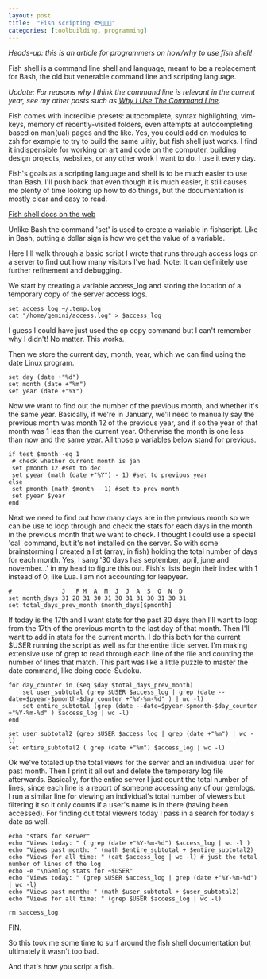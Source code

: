 ```yaml
---
layout: post
title:  "Fish scripting 🐟👩🏿‍💻"
categories: [toolbuilding, programming]
---
```


*Heads-up: this is an article for programmers on how/why to use fish shell!*

Fish shell is a command line shell and language, meant to be a replacement for Bash, the old but venerable command line and scripting language.

*Update: For reasons why I think the command line is relevant in the current year, see my other posts such as [Why I Use The Command Line](https://leetusman.com/nosebook/why-cli)*.

Fish comes with incredible presets: autocomplete, syntax highlighting, vim-keys, memory of recently-visited folders, even attempts at autocompleting based on man(ual) pages and the like. Yes, you could add on modules to zsh for example to try to build the same ulitiy, but fish shell just works. I find it indispensible for working on art and code on the computer, building design projects, websites, or any other work I want to do. I use it every day.

Fish's goals as a scripting language and shell is to be much easier to use than Bash. I'll push back that even though it is much easier, it still causes me plenty of time looking up how to do things, but the documentation is mostly clear and easy to read.

[Fish shell docs on the web](https://fishshell.com/docs/current/index.html) 

Unlike Bash the command 'set' is used to create a variable in fishscript. Like in Bash, putting a dollar sign is how we get the value of a variable. 

Here I'll walk through a basic script I wrote that runs through access logs on a server to find out how many visitors I've had. Note: It can definitely use further refinement and debugging.

We start by creating a variable access_log and storing the location of a temporary copy of the server access logs. 

```
set access_log ~/.temp.log
cat "/home/gemini/access.log" > $access_log
```

I guess I could have just used the cp copy command but I can't remember why I didn't! No matter. This works.

Then we store the current day, month, year, which we can find using the date Linux program.

```
set day (date +"%d")
set month (date +"%m")
set year (date +"%Y")
```

Now we want to find out the number of the previous month, and whether it's the same year. Basically, if we're in January, we'll need to manually say the previous month was month 12 of the previous year, and if so the year of that month was 1 less than the current year. Otherwise the month is one less than now and the same year. All those p variables below stand for previous. 

```
if test $month -eq 1 
 # check whether current month is jan
 set pmonth 12 #set to dec
 set pyear (math (date +"%Y") - 1) #set to previous year
else
 set pmonth (math $month - 1) #set to prev month
 set pyear $year
end
```

Next we need to find out how many days are in the previous month so we can be use to loop through and check the stats for each days in the month in the previous month that we want to check. I thought I could use a special 'cal' command, but it's not installed on the server. So with some brainstorming I created a list (array, in fish) holding the total number of days for each month. Yes, I sang '30 days has september, april, june and november...' in my head to figure this out. Fish's lists begin their index with 1 instead of 0, like Lua. I am not accounting for leapyear.

```
#              J   F M  A  M  J  J  A  S  O  N  D
set month_days 31 28 31 30 31 30 31 31 30 31 30 31
set total_days_prev_month $month_days[$pmonth]
```

If today is the 17th and I want stats for the past 30 days then I'll want to loop from the 17th of the previous month to the last day of that month. Then I'll want to add in stats for the current month. I do this both for the current $USER running the script as well as for the entire tilde server. I'm making extensive use of grep to read through each line of the file and counting the number of lines that match. This part was like a little puzzle to master the date command, like doing code-Sudoku. 

```
for day_counter in (seq $day $total_days_prev_month)
    set user_subtotal (grep $USER $access_log | grep (date --date=$pyear-$pmonth-$day_counter +"%Y-%m-%d" ) | wc -l)
    set entire_subtotal (grep (date --date=$pyear-$pmonth-$day_counter +"%Y-%m-%d" ) $access_log | wc -l)
end

set user_subtotal2 (grep $USER $access_log | grep (date +"%m") | wc -l)
set entire_subtotal2 ( grep (date +"%m") $access_log | wc -l)
```

Ok we've totaled up the total views for the server and an individual user for past month. Then I print it all out and delete the temporary log file afterwards. Basically, for the entire server I just count the total number of lines, since each line is a report of someone accessing any of our gemlogs. I run a similar line for viewing an individual's total number of viewers but filtering it so it only counts if a user's name is in there (having been accessed). For finding out total viewers today I pass in a search for today's date as well.

```
echo "stats for server"
echo "Views today: " ( grep (date +"%Y-%m-%d") $access_log | wc -l )
echo "Views past month: " (math $entire_subtotal + $entire_subtotal2)
echo "Views for all time: " (cat $access_log | wc -l) # just the total number of lines of the log
echo -e "\nGemlog stats for ~$USER"
echo "Views today: " (grep $USER $access_log | grep (date +"%Y-%m-%d") | wc -l)
echo "Views past month: " (math $user_subtotal + $user_subtotal2)
echo "Views for all time: " (grep $USER $access_log | wc -l)
 
rm $access_log
```

FIN.

So this took me some time to surf around the fish shell documentation but ultimately it wasn't too bad.

And that's how you script a fish.
